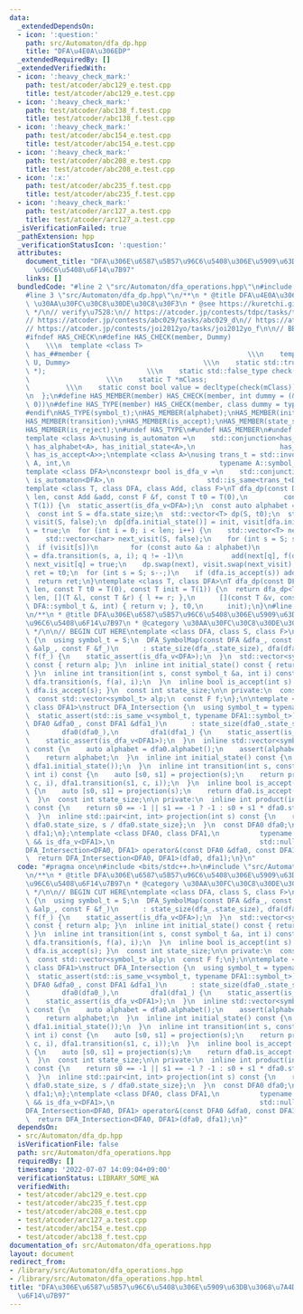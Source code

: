 ```yaml
---
data:
  _extendedDependsOn:
  - icon: ':question:'
    path: src/Automaton/dfa_dp.hpp
    title: "DFA\u4E0A\u306EDP"
  _extendedRequiredBy: []
  _extendedVerifiedWith:
  - icon: ':heavy_check_mark:'
    path: test/atcoder/abc129_e.test.cpp
    title: test/atcoder/abc129_e.test.cpp
  - icon: ':heavy_check_mark:'
    path: test/atcoder/abc138_f.test.cpp
    title: test/atcoder/abc138_f.test.cpp
  - icon: ':heavy_check_mark:'
    path: test/atcoder/abc154_e.test.cpp
    title: test/atcoder/abc154_e.test.cpp
  - icon: ':heavy_check_mark:'
    path: test/atcoder/abc208_e.test.cpp
    title: test/atcoder/abc208_e.test.cpp
  - icon: ':x:'
    path: test/atcoder/abc235_f.test.cpp
    title: test/atcoder/abc235_f.test.cpp
  - icon: ':heavy_check_mark:'
    path: test/atcoder/arc127_a.test.cpp
    title: test/atcoder/arc127_a.test.cpp
  _isVerificationFailed: true
  _pathExtension: hpp
  _verificationStatusIcon: ':question:'
  attributes:
    document_title: "DFA\u306E\u6587\u5B57\u96C6\u5408\u306E\u5909\u63DB\u3068\u7A4D\
      \u96C6\u5408\u6F14\u7B97"
    links: []
  bundledCode: "#line 2 \"src/Automaton/dfa_operations.hpp\"\n#include <bits/stdc++.h>\n\
    #line 3 \"src/Automaton/dfa_dp.hpp\"\n/**\n * @title DFA\u4E0A\u306EDP\n * @category\
    \ \u30AA\u30FC\u30C8\u30DE\u30C8\u30F3\n * @see https://kuretchi.github.io/blog/entries/automaton-dp/\n\
    \ */\n// verify\u7528:\n// https://atcoder.jp/contests/tdpc/tasks/tdpc_number\n\
    // https://atcoder.jp/contests/abc029/tasks/abc029_d\n// https://atcoder.jp/contests/donuts-live2014/tasks/donuts_live2014_2\n\
    // https://atcoder.jp/contests/joi2012yo/tasks/joi2012yo_f\n\n// BEGIN CUT HERE\n\
    #ifndef HAS_CHECK\n#define HAS_CHECK(member, Dummy)                          \
    \    \\\n  template <class T>                                          \\\n  struct\
    \ has_##member {                                       \\\n    template <class\
    \ U, Dummy>                                 \\\n    static std::true_type check(U\
    \ *);                         \\\n    static std::false_type check(...);     \
    \                   \\\n    static T *mClass;                                \
    \         \\\n    static const bool value = decltype(check(mClass))::value; \\\
    \n  };\n#define HAS_MEMBER(member) HAS_CHECK(member, int dummy = (&U::member,\
    \ 0))\n#define HAS_TYPE(member) HAS_CHECK(member, class dummy = typename U::member)\n\
    #endif\nHAS_TYPE(symbol_t);\nHAS_MEMBER(alphabet);\nHAS_MEMBER(initial_state);\n\
    HAS_MEMBER(transition);\nHAS_MEMBER(is_accept);\nHAS_MEMBER(state_size);\nHAS_MEMBER(eps_transition);\n\
    HAS_MEMBER(is_reject);\n#undef HAS_TYPE\n#undef HAS_MEMBER\n#undef HAS_CHECK\n\
    template <class A>\nusing is_automaton =\n    std::conjunction<has_symbol_t<A>,\
    \ has_alphabet<A>, has_initial_state<A>,\n                     has_transition<A>,\
    \ has_is_accept<A>>;\ntemplate <class A>\nusing trans_t = std::invoke_result_t<decltype(&A::transition),\
    \ A, int,\n                                     typename A::symbol_t, int>;\n\
    template <class DFA>\nconstexpr bool is_dfa_v =\n    std::conjunction_v<has_state_size<DFA>,\
    \ is_automaton<DFA>,\n                       std::is_same<trans_t<DFA>, int>>;\n\
    template <class T, class DFA, class Add, class F>\nT dfa_dp(const DFA &dfa, int\
    \ len, const Add &add, const F &f, const T t0 = T(0),\n         const T init =\
    \ T(1)) {\n  static_assert(is_dfa_v<DFA>);\n  const auto alphabet = dfa.alphabet();\n\
    \  const int S = dfa.state_size;\n  std::vector<T> dp(S, t0);\n  std::vector<char>\
    \ visit(S, false);\n  dp[dfa.initial_state()] = init, visit[dfa.initial_state()]\
    \ = true;\n  for (int i = 0; i < len; i++) {\n    std::vector<T> next(S, t0);\n\
    \    std::vector<char> next_visit(S, false);\n    for (int s = S; s--;)\n    \
    \  if (visit[s])\n        for (const auto &a : alphabet)\n          if (int q\
    \ = dfa.transition(s, a, i); q != -1)\n            add(next[q], f(dp[s], a, i)),\
    \ next_visit[q] = true;\n    dp.swap(next), visit.swap(next_visit);\n  }\n  T\
    \ ret = t0;\n  for (int s = S; s--;)\n    if (dfa.is_accept(s)) add(ret, dp[s]);\n\
    \  return ret;\n}\ntemplate <class T, class DFA>\nT dfa_dp(const DFA &dfa, int\
    \ len, const T t0 = T(0), const T init = T(1)) {\n  return dfa_dp<T>(\n      dfa,\
    \ len, [](T &l, const T &r) { l += r; },\n      [](const T &v, const typename\
    \ DFA::symbol_t &, int) { return v; }, t0,\n      init);\n}\n#line 4 \"src/Automaton/dfa_operations.hpp\"\
    \n/**\n * @title DFA\u306E\u6587\u5B57\u96C6\u5408\u306E\u5909\u63DB\u3068\u7A4D\
    \u96C6\u5408\u6F14\u7B97\n * @category \u30AA\u30FC\u30C8\u30DE\u30C8\u30F3\n\
    \ */\n\n// BEGIN CUT HERE\ntemplate <class DFA, class S, class F>\nstruct DFA_SymbolMap\
    \ {\n  using symbol_t = S;\n  DFA_SymbolMap(const DFA &dfa_, const std::vector<symbol_t>\
    \ &alp_, const F &f_)\n      : state_size(dfa_.state_size), dfa(dfa_), alp(alp_),\
    \ f(f_) {\n    static_assert(is_dfa_v<DFA>);\n  }\n  std::vector<symbol_t> alphabet()\
    \ const { return alp; }\n  inline int initial_state() const { return dfa.initial_state();\
    \ }\n  inline int transition(int s, const symbol_t &a, int i) const {\n    return\
    \ dfa.transition(s, f(a), i);\n  }\n  inline bool is_accept(int s) const { return\
    \ dfa.is_accept(s); }\n  const int state_size;\n\n private:\n  const DFA dfa;\n\
    \  const std::vector<symbol_t> alp;\n  const F f;\n};\n\ntemplate <class DFA0,\
    \ class DFA1>\nstruct DFA_Intersection {\n  using symbol_t = typename DFA0::symbol_t;\n\
    \  static_assert(std::is_same_v<symbol_t, typename DFA1::symbol_t>);\n  DFA_Intersection(const\
    \ DFA0 &dfa0_, const DFA1 &dfa1_)\n      : state_size(dfa0_.state_size * dfa1_.state_size),\n\
    \        dfa0(dfa0_),\n        dfa1(dfa1_) {\n    static_assert(is_dfa_v<DFA0>);\n\
    \    static_assert(is_dfa_v<DFA1>);\n  }\n  inline std::vector<symbol_t> alphabet()\
    \ const {\n    auto alphabet = dfa0.alphabet();\n    assert(alphabet == dfa1.alphabet());\n\
    \    return alphabet;\n  }\n  inline int initial_state() const {\n    return product(dfa0.initial_state(),\
    \ dfa1.initial_state());\n  }\n  inline int transition(int s, const symbol_t &c,\
    \ int i) const {\n    auto [s0, s1] = projection(s);\n    return product(dfa0.transition(s0,\
    \ c, i), dfa1.transition(s1, c, i));\n  }\n  inline bool is_accept(int s) const\
    \ {\n    auto [s0, s1] = projection(s);\n    return dfa0.is_accept(s0) && dfa1.is_accept(s1);\n\
    \  }\n  const int state_size;\n\n private:\n  inline int product(int s0, int s1)\
    \ const {\n    return s0 == -1 || s1 == -1 ? -1 : s0 + s1 * dfa0.state_size;\n\
    \  }\n  inline std::pair<int, int> projection(int s) const {\n    return {s %\
    \ dfa0.state_size, s / dfa0.state_size};\n  }\n  const DFA0 dfa0;\n  const DFA1\
    \ dfa1;\n};\ntemplate <class DFA0, class DFA1,\n          typename std::enable_if_t<is_dfa_v<DFA0>\
    \ && is_dfa_v<DFA1>,\n                                    std::nullptr_t> = nullptr>\n\
    DFA_Intersection<DFA0, DFA1> operator&(const DFA0 &dfa0, const DFA1 &dfa1) {\n\
    \  return DFA_Intersection<DFA0, DFA1>(dfa0, dfa1);\n}\n"
  code: "#pragma once\n#include <bits/stdc++.h>\n#include \"src/Automaton/dfa_dp.hpp\"\
    \n/**\n * @title DFA\u306E\u6587\u5B57\u96C6\u5408\u306E\u5909\u63DB\u3068\u7A4D\
    \u96C6\u5408\u6F14\u7B97\n * @category \u30AA\u30FC\u30C8\u30DE\u30C8\u30F3\n\
    \ */\n\n// BEGIN CUT HERE\ntemplate <class DFA, class S, class F>\nstruct DFA_SymbolMap\
    \ {\n  using symbol_t = S;\n  DFA_SymbolMap(const DFA &dfa_, const std::vector<symbol_t>\
    \ &alp_, const F &f_)\n      : state_size(dfa_.state_size), dfa(dfa_), alp(alp_),\
    \ f(f_) {\n    static_assert(is_dfa_v<DFA>);\n  }\n  std::vector<symbol_t> alphabet()\
    \ const { return alp; }\n  inline int initial_state() const { return dfa.initial_state();\
    \ }\n  inline int transition(int s, const symbol_t &a, int i) const {\n    return\
    \ dfa.transition(s, f(a), i);\n  }\n  inline bool is_accept(int s) const { return\
    \ dfa.is_accept(s); }\n  const int state_size;\n\n private:\n  const DFA dfa;\n\
    \  const std::vector<symbol_t> alp;\n  const F f;\n};\n\ntemplate <class DFA0,\
    \ class DFA1>\nstruct DFA_Intersection {\n  using symbol_t = typename DFA0::symbol_t;\n\
    \  static_assert(std::is_same_v<symbol_t, typename DFA1::symbol_t>);\n  DFA_Intersection(const\
    \ DFA0 &dfa0_, const DFA1 &dfa1_)\n      : state_size(dfa0_.state_size * dfa1_.state_size),\n\
    \        dfa0(dfa0_),\n        dfa1(dfa1_) {\n    static_assert(is_dfa_v<DFA0>);\n\
    \    static_assert(is_dfa_v<DFA1>);\n  }\n  inline std::vector<symbol_t> alphabet()\
    \ const {\n    auto alphabet = dfa0.alphabet();\n    assert(alphabet == dfa1.alphabet());\n\
    \    return alphabet;\n  }\n  inline int initial_state() const {\n    return product(dfa0.initial_state(),\
    \ dfa1.initial_state());\n  }\n  inline int transition(int s, const symbol_t &c,\
    \ int i) const {\n    auto [s0, s1] = projection(s);\n    return product(dfa0.transition(s0,\
    \ c, i), dfa1.transition(s1, c, i));\n  }\n  inline bool is_accept(int s) const\
    \ {\n    auto [s0, s1] = projection(s);\n    return dfa0.is_accept(s0) && dfa1.is_accept(s1);\n\
    \  }\n  const int state_size;\n\n private:\n  inline int product(int s0, int s1)\
    \ const {\n    return s0 == -1 || s1 == -1 ? -1 : s0 + s1 * dfa0.state_size;\n\
    \  }\n  inline std::pair<int, int> projection(int s) const {\n    return {s %\
    \ dfa0.state_size, s / dfa0.state_size};\n  }\n  const DFA0 dfa0;\n  const DFA1\
    \ dfa1;\n};\ntemplate <class DFA0, class DFA1,\n          typename std::enable_if_t<is_dfa_v<DFA0>\
    \ && is_dfa_v<DFA1>,\n                                    std::nullptr_t> = nullptr>\n\
    DFA_Intersection<DFA0, DFA1> operator&(const DFA0 &dfa0, const DFA1 &dfa1) {\n\
    \  return DFA_Intersection<DFA0, DFA1>(dfa0, dfa1);\n}"
  dependsOn:
  - src/Automaton/dfa_dp.hpp
  isVerificationFile: false
  path: src/Automaton/dfa_operations.hpp
  requiredBy: []
  timestamp: '2022-07-07 14:09:04+09:00'
  verificationStatus: LIBRARY_SOME_WA
  verifiedWith:
  - test/atcoder/abc129_e.test.cpp
  - test/atcoder/abc235_f.test.cpp
  - test/atcoder/abc208_e.test.cpp
  - test/atcoder/arc127_a.test.cpp
  - test/atcoder/abc154_e.test.cpp
  - test/atcoder/abc138_f.test.cpp
documentation_of: src/Automaton/dfa_operations.hpp
layout: document
redirect_from:
- /library/src/Automaton/dfa_operations.hpp
- /library/src/Automaton/dfa_operations.hpp.html
title: "DFA\u306E\u6587\u5B57\u96C6\u5408\u306E\u5909\u63DB\u3068\u7A4D\u96C6\u5408\
  \u6F14\u7B97"
---
```

